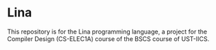 # Lina

This repository is for the Lina programming language, a project for the Compiler Design (CS-ELEC1A) course of the BSCS course of UST-IICS.
